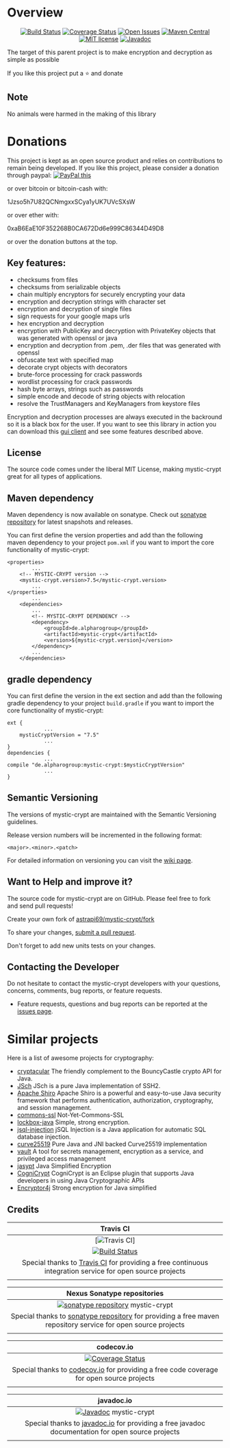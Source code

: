 # Overview

<div align="center">

[![Build Status](https://travis-ci.org/astrapi69/mystic-crypt.svg?branch=master)](https://travis-ci.org/astrapi69/mystic-crypt)
[![Coverage Status](https://codecov.io/gh/astrapi69/mystic-crypt/branch/master/graph/badge.svg)](https://codecov.io/gh/astrapi69/mystic-crypt)
[![Open Issues](https://img.shields.io/github/issues/astrapi69/mystic-crypt.svg?style=flat)](https://github.com/astrapi69/mystic-crypt/issues) 
[![Maven Central](https://maven-badges.herokuapp.com/maven-central/de.alpharogroup/mystic-crypt/badge.svg)](https://maven-badges.herokuapp.com/maven-central/de.alpharogroup/mystic-crypt)
[![MIT license](http://img.shields.io/badge/license-MIT-brightgreen.svg?style=flat)](http://opensource.org/licenses/MIT)
[![Javadoc](http://www.javadoc.io/badge/de.alpharogroup/mystic-crypt.svg)](http://www.javadoc.io/doc/de.alpharogroup/mystic-crypt)

</div>

The target of this parent project is to make encryption and decryption as simple as possible

If you like this project put a ⭐ and donate

## Note

No animals were harmed in the making of this library

# Donations

This project is kept as an open source product and relies on contributions to remain being developed. 
If you like this project, please consider a donation through paypal: <a href="https://www.paypal.com/cgi-bin/webscr?cmd=_s-xclick&hosted_button_id=GVBTWLRAZ7HB8" target="_blank">
<img src="https://www.paypalobjects.com/en_US/GB/i/btn/btn_donateCC_LG.gif" alt="PayPal this" title="PayPal – The safer, easier way to pay online!" border="0" />
</a>

or over bitcoin or bitcoin-cash with:

1Jzso5h7U82QCNmgxxSCya1yUK7UVcSXsW

or over ether with:

0xaB6EaE10F352268B0CA672Dd6e999C86344D49D8

or over the donation buttons at the top.

## Key features:

 * checksums from files
 * checksums from serializable objects
 * chain multiply encryptors for securely encrypting your data
 * encryption and decryption strings with character set
 * encryption and decryption of single files
 * sign requests for your google maps urls
 * hex encryption and decryption
 * encryption with PublicKey and decryption with PrivateKey objects that was generated with openssl or java
 * encryption and decryption from .pem, .der files that was generated with openssl
 * obfuscate text with specified map
 * decorate crypt objects with decorators
 * brute-force processing for crack passwords
 * wordlist processing for crack passwords
 * hash byte arrays, strings such as passwords
 * simple encode and decode of string objects with relocation
 * resolve the TrustManagers and KeyManagers from keystore files
 
 
Encryption and decryption processes are always executed in the backround so it is a black box for the user. If you want to 
see this library in action you can download this [gui client](https://github.com/astrapi69/mystic-crypt-ui) and see some features
described above.
 
## License

The source code comes under the liberal MIT License, making mystic-crypt great for all types of applications.

## Maven dependency

Maven dependency is now available on sonatype.
Check out [sonatype repository](https://oss.sonatype.org/index.html#nexus-search;quick~mystic-crypt) for latest snapshots and releases.

You can first define the version properties and add than the following maven dependency to your project `pom.xml` if you want to import the core functionality of mystic-crypt:

	<properties>
			...
		<!-- MYSTIC-CRYPT version -->
		<mystic-crypt.version>7.5</mystic-crypt.version>
			...
	</properties>
			...
		<dependencies>
			...
			<!-- MYSTIC-CRYPT DEPENDENCY -->
			<dependency>
				<groupId>de.alpharogroup</groupId>
				<artifactId>mystic-crypt</artifactId>
				<version>${mystic-crypt.version}</version>
			</dependency>
			...
		</dependencies>	
			
## gradle dependency

You can first define the version in the ext section and add than the following gradle dependency to your project `build.gradle` if you want to import the core functionality of mystic-crypt:

```
ext {
			...
    mysticCryptVersion = "7.5"
			...
}
dependencies {
			...
compile "de.alpharogroup:mystic-crypt:$mysticCryptVersion"
			...
}
```

## Semantic Versioning

The versions of mystic-crypt are maintained with the Semantic Versioning guidelines.

Release version numbers will be incremented in the following format:

`<major>.<minor>.<patch>`

For detailed information on versioning you can visit the [wiki page](https://github.com/lightblueseas/mvn-parent-projects/wiki/Semantic-Versioning).

## Want to Help and improve it? ###

The source code for mystic-crypt are on GitHub. Please feel free to fork and send pull requests!

Create your own fork of [astrapi69/mystic-crypt/fork](https://github.com/astrapi69/mystic-crypt/fork)

To share your changes, [submit a pull request](https://github.com/astrapi69/mystic-crypt/pull/new/develop).

Don't forget to add new units tests on your changes.

## Contacting the Developer

Do not hesitate to contact the mystic-crypt developers with your questions, concerns, comments, bug reports, or feature requests.
- Feature requests, questions and bug reports can be reported at the [issues page](https://github.com/astrapi69/mystic-crypt/issues).

# Similar projects

Here is a list of awesome projects for cryptography:

 * [cryptacular](https://github.com/vt-middleware/cryptacular) The friendly complement to the BouncyCastle crypto API for Java.
 * [JSch](http://www.jcraft.com/jsch/) JSch is a pure Java implementation of SSH2.
 * [Apache Shiro](https://github.com/apache/shiro) Apache Shiro is a powerful and easy-to-use Java security framework that performs authentication, authorization, cryptography, and session management.
 * [commons-ssl](http://juliusdavies.ca/commons-ssl/) Not-Yet-Commons-SSL
 * [lockbox-java](https://github.com/eloquent/lockbox-java) Simple, strong encryption. 
 * [jsql-injection](https://github.com/ron190/jsql-injection) jSQL Injection is a Java application for automatic SQL database injection.
 * [curve25519](https://github.com/signalapp/curve25519-java) Pure Java and JNI backed Curve25519 implementation
 * [vault](https://github.com/hashicorp/vault) A tool for secrets management, encryption as a service, and privileged access management
 * [jasypt](http://www.jasypt.org/) Java Simplified Encryption
 * [CogniCrypt](https://github.com/eclipse-cognicrypt/CogniCrypt) CogniCrypt is an Eclipse plugin that supports Java developers in using Java Cryptographic APIs
 * [Encryptor4j](https://github.com/martinwithaar/Encryptor4j) Strong encryption for Java simplified

## Credits

|**Travis CI**|
|     :---:      |
|[![Travis CI](https://travis-ci.com/images/logos/TravisCI-Full-Color.png)]|
|[![Build Status](https://travis-ci.org/astrapi69/mystic-crypt.svg?branch=master)](https://travis-ci.org/astrapi69/mystic-crypt)|
|Special thanks to [Travis CI](https://travis-ci.org) for providing a free continuous integration service for open source projects|
|     <img width=1000/>     |

|**Nexus Sonatype repositories**|
|     :---:      |
|[![sonatype repository](https://img.shields.io/nexus/r/https/oss.sonatype.org/de.alpharogroup/mystic-crypt.svg?style=for-the-badge)](https://oss.sonatype.org/index.html#nexus-search;gav~de.alpharogroup~mystic-crypt~~~) mystic-crypt|
|Special thanks to [sonatype repository](https://www.sonatype.com) for providing a free maven repository service for open source projects|
|     <img width=1000/>     |

|**codecov.io**|
|     :---:      |
|[![Coverage Status](https://codecov.io/gh/astrapi69/mystic-crypt/branch/master/graph/badge.svg)](https://codecov.io/gh/astrapi69/mystic-crypt)|
|Special thanks to [codecov.io](https://codecov.io) for providing a free code coverage for open source projects|
|     <img width=1000/>     |

|**javadoc.io**|
|     :---:      |
|[![Javadoc](http://www.javadoc.io/badge/de.alpharogroup/mystic-crypt.svg)](http://www.javadoc.io/doc/de.alpharogroup/mystic-crypt) mystic-crypt|
|Special thanks to [javadoc.io](http://www.javadoc.io) for providing a free javadoc documentation for open source projects|
|     <img width=1000/>     |


